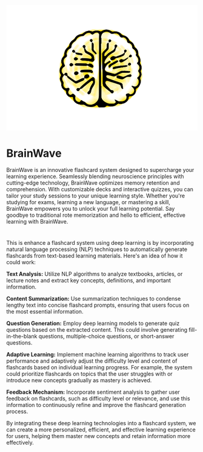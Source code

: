 <p align="center">
  <img src="./images/logo.png" alt="-_-">
</p>

# BrainWave
BrainWave is an innovative flashcard system designed to supercharge your learning experience. Seamlessly blending neuroscience principles with cutting-edge technology, BrainWave optimizes memory retention and comprehension. With customizable decks and interactive quizzes, you can tailor your study sessions to your unique learning style. Whether you're studying for exams, learning a new language, or mastering a skill, BrainWave empowers you to unlock your full learning potential. Say goodbye to traditional rote memorization and hello to efficient, effective learning with BrainWave.

# 
This is enhance a flashcard system using deep learning is by incorporating natural language processing (NLP) techniques to automatically generate flashcards from text-based learning materials. Here's an idea of how it could work:

**Text Analysis:** Utilize NLP algorithms to analyze textbooks, articles, or lecture notes and extract key concepts, definitions, and important information.

**Content Summarization:** Use summarization techniques to condense lengthy text into concise flashcard prompts, ensuring that users focus on the most essential information.

**Question Generation:** Employ deep learning models to generate quiz questions based on the extracted content. This could involve generating fill-in-the-blank questions, multiple-choice questions, or short-answer questions.

**Adaptive Learning:** Implement machine learning algorithms to track user performance and adaptively adjust the difficulty level and content of flashcards based on individual learning progress. For example, the system could prioritize flashcards on topics that the user struggles with or introduce new concepts gradually as mastery is achieved.

**Feedback Mechanism:** Incorporate sentiment analysis to gather user feedback on flashcards, such as difficulty level or relevance, and use this information to continuously refine and improve the flashcard generation process.

By integrating these deep learning technologies into a flashcard system, we can create a more personalized, efficient, and effective learning experience for users, helping them master new concepts and retain information more effectively.






